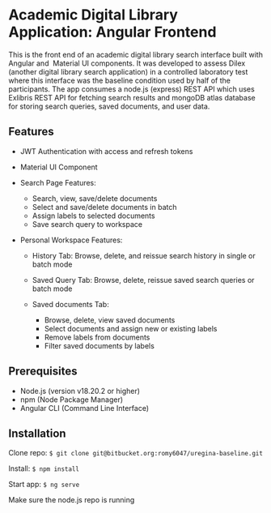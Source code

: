 # Academic Digital Library Application: Angular Frontend
This is the front end of an academic digital library search interface built with Angular and  Material UI components. It was developed to assess Dilex (another digital library search application) in a controlled laboratory test where this interface was the baseline condition used by half of the participants. The app consumes a node.js (express) REST API which uses Exlibris REST API for fetching search results and mongoDB atlas database for storing search queries, saved documents, and user data.

## Features
- JWT Authentication with access and refresh tokens
- Material UI Component
- Search Page Features:
	
	- Search, view, save/delete documents
	- Select and save/delete documents in batch
	- Assign labels to selected documents
	- Save search query to workspace

- Personal Workspace Features:

	- History Tab: Browse, delete, and reissue search history in single or batch mode
	- Saved Query Tab: Browse, delete, reissue saved search queries or batch mode
	- Saved documents Tab:
		
		- Browse, delete, view saved documents
		- Select documents and assign new or existing labels
		- Remove labels from documents
		- Filter saved documents by labels 

## Prerequisites

- Node.js (version v18.20.2 or higher)
- npm (Node Package Manager)
- Angular CLI (Command Line Interface)

## Installation
Clone repo: `$ git clone git@bitbucket.org:romy6047/uregina-baseline.git`

Install: `$ npm install`

Start app: `$ ng serve `

Make sure the node.js repo is running